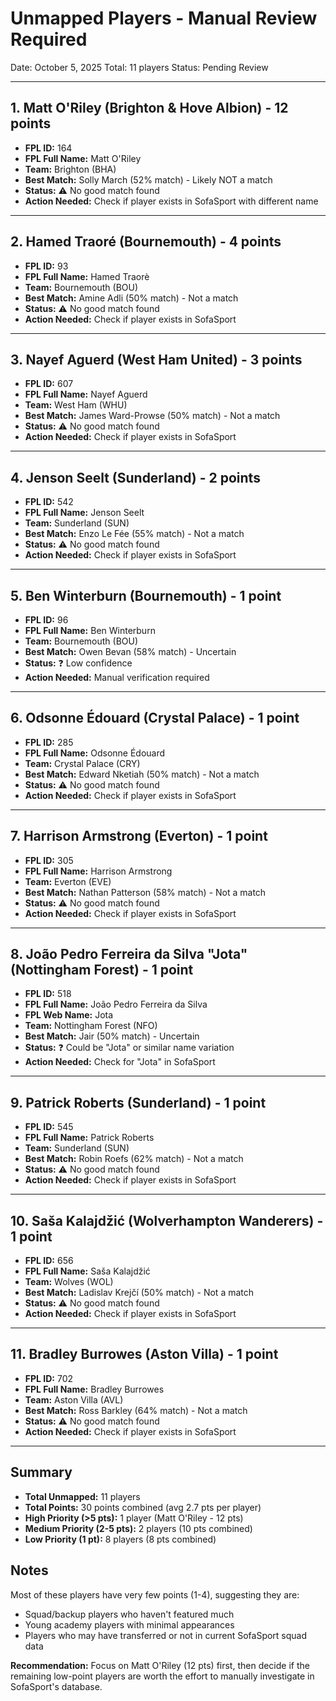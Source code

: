 # Unmapped Players - Manual Review Required

Date: October 5, 2025
Total: 11 players
Status: Pending Review

---

## 1. Matt O'Riley (Brighton & Hove Albion) - 12 points
- **FPL ID:** 164
- **FPL Full Name:** Matt O'Riley
- **Team:** Brighton (BHA)
- **Best Match:** Solly March (52% match) - Likely NOT a match
- **Status:** ⚠️ No good match found
- **Action Needed:** Check if player exists in SofaSport with different name

---

## 2. Hamed Traoré (Bournemouth) - 4 points
- **FPL ID:** 93
- **FPL Full Name:** Hamed Traorè
- **Team:** Bournemouth (BOU)
- **Best Match:** Amine Adli (50% match) - Not a match
- **Status:** ⚠️ No good match found
- **Action Needed:** Check if player exists in SofaSport

---

## 3. Nayef Aguerd (West Ham United) - 3 points
- **FPL ID:** 607
- **FPL Full Name:** Nayef Aguerd
- **Team:** West Ham (WHU)
- **Best Match:** James Ward-Prowse (50% match) - Not a match
- **Status:** ⚠️ No good match found
- **Action Needed:** Check if player exists in SofaSport

---

## 4. Jenson Seelt (Sunderland) - 2 points
- **FPL ID:** 542
- **FPL Full Name:** Jenson Seelt
- **Team:** Sunderland (SUN)
- **Best Match:** Enzo Le Fée (55% match) - Not a match
- **Status:** ⚠️ No good match found
- **Action Needed:** Check if player exists in SofaSport

---

## 5. Ben Winterburn (Bournemouth) - 1 point
- **FPL ID:** 96
- **FPL Full Name:** Ben Winterburn
- **Team:** Bournemouth (BOU)
- **Best Match:** Owen Bevan (58% match) - Uncertain
- **Status:** ❓ Low confidence
- **Action Needed:** Manual verification required

---

## 6. Odsonne Édouard (Crystal Palace) - 1 point
- **FPL ID:** 285
- **FPL Full Name:** Odsonne Édouard
- **Team:** Crystal Palace (CRY)
- **Best Match:** Edward Nketiah (50% match) - Not a match
- **Status:** ⚠️ No good match found
- **Action Needed:** Check if player exists in SofaSport

---

## 7. Harrison Armstrong (Everton) - 1 point
- **FPL ID:** 305
- **FPL Full Name:** Harrison Armstrong
- **Team:** Everton (EVE)
- **Best Match:** Nathan Patterson (58% match) - Not a match
- **Status:** ⚠️ No good match found
- **Action Needed:** Check if player exists in SofaSport

---

## 8. João Pedro Ferreira da Silva "Jota" (Nottingham Forest) - 1 point
- **FPL ID:** 518
- **FPL Full Name:** João Pedro Ferreira da Silva
- **FPL Web Name:** Jota
- **Team:** Nottingham Forest (NFO)
- **Best Match:** Jair (50% match) - Uncertain
- **Status:** ❓ Could be "Jota" or similar name variation
- **Action Needed:** Check for "Jota" in SofaSport

---

## 9. Patrick Roberts (Sunderland) - 1 point
- **FPL ID:** 545
- **FPL Full Name:** Patrick Roberts
- **Team:** Sunderland (SUN)
- **Best Match:** Robin Roefs (62% match) - Not a match
- **Status:** ⚠️ No good match found
- **Action Needed:** Check if player exists in SofaSport

---

## 10. Saša Kalajdžić (Wolverhampton Wanderers) - 1 point
- **FPL ID:** 656
- **FPL Full Name:** Saša Kalajdžić
- **Team:** Wolves (WOL)
- **Best Match:** Ladislav Krejčí (50% match) - Not a match
- **Status:** ⚠️ No good match found
- **Action Needed:** Check if player exists in SofaSport

---

## 11. Bradley Burrowes (Aston Villa) - 1 point
- **FPL ID:** 702
- **FPL Full Name:** Bradley Burrowes
- **Team:** Aston Villa (AVL)
- **Best Match:** Ross Barkley (64% match) - Not a match
- **Status:** ⚠️ No good match found
- **Action Needed:** Check if player exists in SofaSport

---

## Summary

- **Total Unmapped:** 11 players
- **Total Points:** 30 points combined (avg 2.7 pts per player)
- **High Priority (>5 pts):** 1 player (Matt O'Riley - 12 pts)
- **Medium Priority (2-5 pts):** 2 players (10 pts combined)
- **Low Priority (1 pt):** 8 players (8 pts combined)

## Notes

Most of these players have very few points (1-4), suggesting they are:
- Squad/backup players who haven't featured much
- Young academy players with minimal appearances
- Players who may have transferred or not in current SofaSport squad data

**Recommendation:** Focus on Matt O'Riley (12 pts) first, then decide if the remaining low-point players are worth the effort to manually investigate in SofaSport's database.
